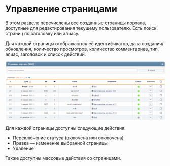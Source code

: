 # Управление страницами
В этом разделе перечислены все созданные страницы портала, доступные для редактирования текущему пользователю. Есть поиск страниц по заголовку или алиасу.

Для каждой страницы отображаются её идентификатор, дата создания/обновления, количество просмотров, количество комментариев, тип, алиас, заголовок и список действий.

![](manage_pages.png)

Для каждой страницы доступны следующие действия:
* Переключение статуса (включена или отключена)
* Правка — изменение выбранной страницы
* Удаление

Также доступны массовые действия со страницами.